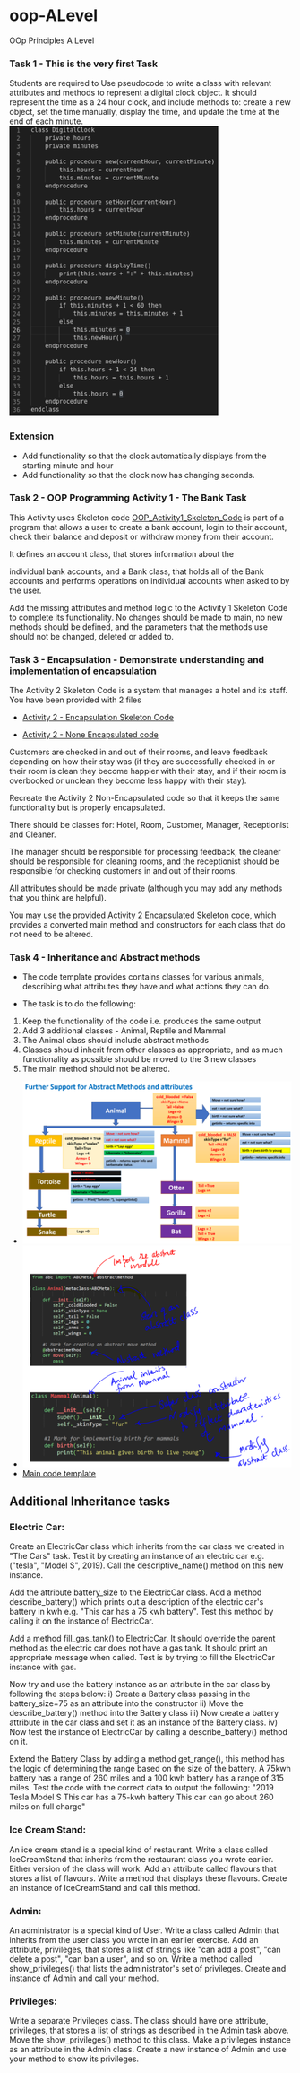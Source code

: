 # oop-ALevel
OOp Principles A Level 

### Task 1 - This is the very first Task 

Students are required to Use pseudocode to write a class with relevant attributes and methods to represent a digital clock object. It should represent the time as a 24 hour clock, and include methods to: create a new object, set the time manually, display the time, and update the time at the end of each minute.
![Task 1 Pseudo Algorithm](oop_Task1_Clock.png)

### Extension
- Add functionality so that the clock automatically displays from the starting minute and hour
- Add functionality so that the clock now has changing seconds.

### Task 2 - OOP Programming Activity 1 - The Bank Task

This Activity uses Skeleton code [OOP_Activity1_Skeleton_Code](OOP_Activity1_skeleton_Code.py) is part of a program that allows a user to create a bank account, login to their account, check their balance and deposit or withdraw money from their account. 

It defines an account class, that stores information about the 

individual bank accounts, and a Bank class, that holds all of the Bank accounts and performs operations on individual accounts when asked to by the user.  
 
Add the missing attributes and method logic to the Activity 1 Skeleton Code to complete its functionality. No changes should be made to main, no new methods should be defined, and the parameters that the methods use should not be changed, deleted or added to. 

### Task 3 - Encapsulation - Demonstrate understanding and implementation of encapsulation
The Activity 2 Skeleton Code is a system that manages a hotel and its staff.  You have been provided with 2 files 
- [Activity 2 - Encapsulation Skeleton Code](Activity2_Encapsulated%20Skeleton.py)

- [Activity 2 - None Encapsulated code](Activity2_None-Encapsulated.py)

Customers are checked in and out of their rooms, and leave feedback depending on how their stay was (if they are successfully checked in or their room is clean they become happier with their stay, and if their room is overbooked or unclean they become less happy with their stay). 

Recreate the Activity 2 Non-Encapsulated code so that it keeps the same functionality but is properly encapsulated.  

There should be classes for: Hotel, Room, Customer, Manager, Receptionist and Cleaner.  

The manager should be responsible for processing feedback, the cleaner should be responsible for cleaning rooms, and the receptionist should be responsible for checking customers in and out of their rooms.  

All attributes should be made private (although you may add any methods that you think are helpful). 

You may use the provided Activity 2 Encapsulated Skeleton code, which provides a converted main method and constructors for each class that do not need to be altered. 

### Task 4 - Inheritance and Abstract methods
- The code template provides contains classes for various animals, describing what attributes they have and what actions they can do.

- The task is to do the following:
1. Keep  the functionality of the code i.e. produces the same output
2. Add 3 additional classes - Animal, Reptile  and Mammal
3. The Animal class should include abstract methods
4. Classes should inherit from other classes as appropriate, and as much functionality as possible should be moved to the 3 new classes
5. The main method should not be altered.
- ![Task Diagram showing relationship between the classes](inheritance_Abstract_Methods_diagram.png)
- ![Start up code templates for inheritance and Abstract method implementation](abstract_Method_Inhertance_Code_StartUp.png)
- [Main code template](Activity4_SkeletonCode.py)

## Additional Inheritance tasks

### Electric Car:
  Create an ElectricCar class which inherits from the car class we created in "The Cars" task.  Test it by creating an instance of an electric car e.g. ("tesla", "Model S", 2019).  Call the descriptive_name() method on this new instance.

Add the attribute battery_size  to the ElectricCar class.  Add a method describe_battery() which prints out a description of the electric car's battery in kwh e.g. "This car has a 75 kwh battery". Test this method by calling it on the instance  of ElectricCar.

Add a method fill_gas_tank() to ElectricCar.  It should override the parent method as the electric car does not have a gas tank.  It should print an appropriate message when called.  Test is by trying to fill the ElectricCar instance with gas.

Now try and use the battery instance as an attribute in the car class by following the steps below:
	i) Create a Battery class passing in the battery_size=75 as an attribute into the constructor
	ii) Move the describe_battery() method into the Battery class
	iii) Now create a battery attribute in the car class and set it as an instance of the Battery class.
iv)  Now test the instance of ElectricCar by calling a describe_battery() method on it.

Extend the Battery Class by adding a method get_range(), this method has the logic of determining the range based on the size of the battery.  A 75kwh battery has a range of 260 miles and a 100 kwh battery has a range of 315 miles. Test the code with the correct data to output the following:
"2019 Tesla Model S
This car has a 75-kwh battery
This car can go about 260 miles on full charge"


### Ice Cream Stand: 
An ice cream stand is a special kind of restaurant.  Write a class called IceCreamStand that inherits from the restaurant  class you wrote earlier.  Either version of the class will work.  Add an attribute called flavours that stores a list of flavours.  Write a method that displays these flavours.  Create an instance of IceCreamStand and call this method.

### Admin: 
An administrator is a special kind of User.  Write a class called Admin  that inherits from the user class you wrote in an earlier exercise.  Add an attribute, privileges, that stores a list of strings like "can add a post", "can delete a post", "can ban a user", and so on.  Write a method called show_privileges() that lists the administrator's set of privileges.  Create and instance of Admin and call your method.

### Privileges: 
Write a separate Privileges class.  The class should have one attribute, privileges, that stores a list of strings as described in the Admin task above.  Move the show_privileges() method to this class.  Make a privileges instance as an attribute in the Admin class.  Create a new instance of Admin and use your method to show its privileges.
 
